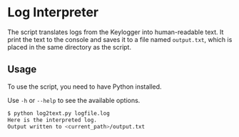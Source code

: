 # Log Interpreter

The script translates logs from the Keylogger into human-readable text.
It print the text to the console and saves it to a file named `output.txt`, which is placed in the same directory as the script.

## Usage

To use the script, you need to have Python installed.

Use `-h` or `--help` to see the available options.

```bash
$ python log2text.py logfile.log
Here is the interpreted log.
Output written to <current_path>/output.txt
```

